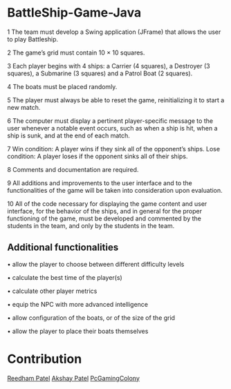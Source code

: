 # BattleShip-Game-Java
1	The team must develop a Swing application (JFrame) that allows the user to play Battleship.

2	The game’s grid must contain 10 × 10 squares.

3	Each player begins with 4 ships: a Carrier (4 squares), a Destroyer (3 squares), a Submarine (3 squares) and a Patrol Boat (2 squares).

4	The boats must be placed randomly.

5	The player must always be able to reset the game, reinitializing it to start a new match.

6	The computer must display a pertinent player-specific message to the user whenever a notable event occurs, such as when a ship is hit, when a ship is sunk, and at the end of each match.

7	Win condition: A player wins if they sink all of the opponent’s ships.
Lose condition: A player loses if the opponent sinks all of their ships.

8	Comments and documentation are required.

9	All additions and improvements to the user interface and to the functionalities of the game will be taken into consideration upon evaluation.

10	All of the code necessary for displaying the game content and user interface, for the behavior of the ships, and in general for the proper functioning of the game, must be developed and commented by the students in the team, and only by the students in the team.
## Additional functionalities

•	allow the player to choose between different difficulty levels

•	calculate the best time of the player(s)

•	calculate other player metrics

•	equip the NPC with more advanced intelligence

•	allow configuration of the boats, or of the size of the grid

•	allow the player to place their boats themselves

# Contribution 
[Reedham Patel](https://www.linkedin.com/in/reedham-patel-2319681a2/)
[Akshay Patel](https://www.linkedin.com/in/akahay-patel/)
[PcGamingColony](https://www.pcgamingcolony.com)
